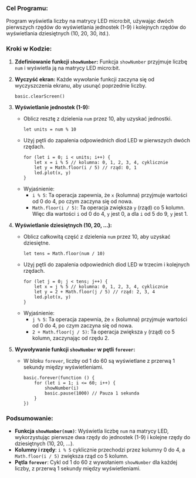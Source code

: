 ### Cel Programu:
Program wyświetla liczby na matrycy LED micro:bit, używając dwóch pierwszych rzędów do wyświetlania jednostek (1-9) i kolejnych rzędów do wyświetlania dziesiętnych (10, 20, 30, itd.).

### Kroki w Kodzie:

1. **Zdefiniowanie funkcji `showNumber`:**
   Funkcja `showNumber` przyjmuje liczbę `num` i wyświetla ją na matrycy LED micro:bit.

2. **Wyczyść ekran:**
   Każde wywołanie funkcji zaczyna się od wyczyszczenia ekranu, aby usunąć poprzednie liczby.
   ```blocks
   basic.clearScreen()
   ```

3. **Wyświetlanie jednostek (1-9):**
   - Oblicz resztę z dzielenia `num` przez 10, aby uzyskać jednostki.
     ```blocks
     let units = num % 10
     ```
   - Użyj pętli do zapalenia odpowiednich diod LED w pierwszych dwóch rzędach.
     ```blocks
     for (let i = 0; i < units; i++) {
         let x = i % 5 // kolumna: 0, 1, 2, 3, 4, cyklicznie
         let y = Math.floor(i / 5) // rząd: 0, 1
         led.plot(x, y)
     }
     ```
   - Wyjaśnienie:
     - `i % 5`: Ta operacja zapewnia, że `x` (kolumna) przyjmuje wartości od 0 do 4, po czym zaczyna się od nowa.
     - `Math.floor(i / 5)`: Ta operacja zwiększa `y` (rząd) co 5 kolumn. Więc dla wartości `i` od 0 do 4, `y` jest 0, a dla `i` od 5 do 9, `y` jest 1.

4. **Wyświetlanie dziesiętnych (10, 20, ...):**
   - Oblicz całkowitą część z dzielenia `num` przez 10, aby uzyskać dziesiętne.
     ```blocks
     let tens = Math.floor(num / 10)
     ```
   - Użyj pętli do zapalenia odpowiednich diod LED w trzecim i kolejnych rzędach.
     ```blocks
     for (let j = 0; j < tens; j++) {
         let x = j % 5 // kolumna: 0, 1, 2, 3, 4, cyklicznie
         let y = 2 + Math.floor(j / 5) // rząd: 2, 3, 4
         led.plot(x, y)
     }
     ```
   - Wyjaśnienie:
     - `j % 5`: Ta operacja zapewnia, że `x` (kolumna) przyjmuje wartości od 0 do 4, po czym zaczyna się od nowa.
     - `2 + Math.floor(j / 5)`: Ta operacja zwiększa `y` (rząd) co 5 kolumn, zaczynając od rzędu 2.

5. **Wywoływanie funkcji `showNumber` w pętli `forever`:**
   - W bloku `forever`, liczby od 1 do 60 są wyświetlane z przerwą 1 sekundy między wyświetleniami.
     ```blocks
     basic.forever(function () {
         for (let i = 1; i <= 60; i++) {
             showNumber(i)
             basic.pause(1000) // Pauza 1 sekunda
         }
     })
     ```

### Podsumowanie:
- **Funkcja `showNumber(num)`**: Wyświetla liczbę `num` na matrycy LED, wykorzystując pierwsze dwa rzędy do jednostek (1-9) i kolejne rzędy do dziesiętnych (10, 20, ...).
- **Kolumny i rzędy**: `i % 5` cyklicznie przechodzi przez kolumny 0 do 4, a `Math.floor(i / 5)` zwiększa rząd co 5 kolumn.
- **Pętla `forever`**: Cykl od 1 do 60 z wywołaniem `showNumber` dla każdej liczby, z przerwą 1 sekundy między wyświetleniami.
